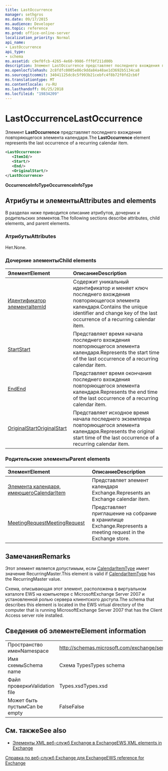 ```yaml
---
title: LastOccurrence
manager: sethgros
ms.date: 09/17/2015
ms.audience: Developer
ms.topic: reference
ms.prod: office-online-server
localization_priority: Normal
api_name:
- LastOccurrence
api_type:
- schema
ms.assetid: c9ef0fcb-4265-4e60-9986-fff0f211d00b
description: Элемент LastOccurrence представляет последнего вхождения повторяющегося элемента календаря.
ms.openlocfilehash: 2c8fdfc0005e86c9dda84a48ae1d3692b5134ca8
ms.sourcegitcommit: 34041125dc8c5f993b21cebfc4f8b72f0fd2cb6f
ms.translationtype: MT
ms.contentlocale: ru-RU
ms.lasthandoff: 06/25/2018
ms.locfileid: "19834209"
---
```

# <a name="lastoccurrence"></a><span data-ttu-id="b6fc8-103">LastOccurrence</span><span class="sxs-lookup"><span data-stu-id="b6fc8-103">LastOccurrence</span></span>

<span data-ttu-id="b6fc8-104">Элемент **LastOccurrence** представляет последнего вхождения повторяющегося элемента календаря.</span><span class="sxs-lookup"><span data-stu-id="b6fc8-104">The **LastOccurrence** element represents the last occurrence of a recurring calendar item.</span></span> 
  
```xml
<LastOccurrence>
   <ItemId/>
   <Start/>
   <End/>
   <OriginalStart/>
</LastOccurrence>
```

 <span data-ttu-id="b6fc8-105">**OccurrenceInfoType**</span><span class="sxs-lookup"><span data-stu-id="b6fc8-105">**OccurrenceInfoType**</span></span>
## <a name="attributes-and-elements"></a><span data-ttu-id="b6fc8-106">Атрибуты и элементы</span><span class="sxs-lookup"><span data-stu-id="b6fc8-106">Attributes and elements</span></span>

<span data-ttu-id="b6fc8-107">В разделах ниже приводится описание атрибутов, дочерних и родительских элементов.</span><span class="sxs-lookup"><span data-stu-id="b6fc8-107">The following sections describe attributes, child elements, and parent elements.</span></span>
  
### <a name="attributes"></a><span data-ttu-id="b6fc8-108">Атрибуты</span><span class="sxs-lookup"><span data-stu-id="b6fc8-108">Attributes</span></span>

<span data-ttu-id="b6fc8-109">Нет.</span><span class="sxs-lookup"><span data-stu-id="b6fc8-109">None.</span></span>
  
### <a name="child-elements"></a><span data-ttu-id="b6fc8-110">Дочерние элементы</span><span class="sxs-lookup"><span data-stu-id="b6fc8-110">Child elements</span></span>

|<span data-ttu-id="b6fc8-111">**Элемент**</span><span class="sxs-lookup"><span data-stu-id="b6fc8-111">**Element**</span></span>|<span data-ttu-id="b6fc8-112">**Описание**</span><span class="sxs-lookup"><span data-stu-id="b6fc8-112">**Description**</span></span>|
|:-----|:-----|
|[<span data-ttu-id="b6fc8-113">Идентификатор элемента</span><span class="sxs-lookup"><span data-stu-id="b6fc8-113">ItemId</span></span>](itemid.md) <br/> |<span data-ttu-id="b6fc8-114">Содержит уникальный идентификатор и меняет ключ последнего вхождения повторяющегося элемента календаря.</span><span class="sxs-lookup"><span data-stu-id="b6fc8-114">Contains the unique identifier and change key of the last occurrence of a recurring calendar item.</span></span>  <br/> |
|[<span data-ttu-id="b6fc8-115">Start</span><span class="sxs-lookup"><span data-stu-id="b6fc8-115">Start</span></span>](start.md) <br/> |<span data-ttu-id="b6fc8-116">Представляет время начала последнего вхождения повторяющегося элемента календаря.</span><span class="sxs-lookup"><span data-stu-id="b6fc8-116">Represents the start time of the last occurrence of a recurring calendar item.</span></span>  <br/> |
|[<span data-ttu-id="b6fc8-117">End</span><span class="sxs-lookup"><span data-stu-id="b6fc8-117">End </span></span>](end-ex15websvcsotherref.md) <br/> |<span data-ttu-id="b6fc8-118">Представляет время окончания последнего вхождения повторяющегося элемента календаря.</span><span class="sxs-lookup"><span data-stu-id="b6fc8-118">Represents the end time of the last occurrence of a recurring calendar item.</span></span>  <br/> |
|[<span data-ttu-id="b6fc8-119">OriginalStart</span><span class="sxs-lookup"><span data-stu-id="b6fc8-119">OriginalStart</span></span>](originalstart.md) <br/> |<span data-ttu-id="b6fc8-120">Представляет исходное время начала последнего экземпляра повторяющегося элемента календаря.</span><span class="sxs-lookup"><span data-stu-id="b6fc8-120">Represents the original start time of the last occurrence of a recurring calendar item.</span></span>  <br/> |
   
### <a name="parent-elements"></a><span data-ttu-id="b6fc8-121">Родительские элементы</span><span class="sxs-lookup"><span data-stu-id="b6fc8-121">Parent elements</span></span>

|<span data-ttu-id="b6fc8-122">**Элемент**</span><span class="sxs-lookup"><span data-stu-id="b6fc8-122">**Element**</span></span>|<span data-ttu-id="b6fc8-123">**Описание**</span><span class="sxs-lookup"><span data-stu-id="b6fc8-123">**Description**</span></span>|
|:-----|:-----|
|[<span data-ttu-id="b6fc8-124">Элемента календаря, имеющего</span><span class="sxs-lookup"><span data-stu-id="b6fc8-124">CalendarItem</span></span>](calendaritem.md) <br/> |<span data-ttu-id="b6fc8-125">Представляет элемент календаря Exchange.</span><span class="sxs-lookup"><span data-stu-id="b6fc8-125">Represents an Exchange calendar item.</span></span>  <br/> |
|[<span data-ttu-id="b6fc8-126">MeetingRequest</span><span class="sxs-lookup"><span data-stu-id="b6fc8-126">MeetingRequest</span></span>](meetingrequest.md) <br/> |<span data-ttu-id="b6fc8-127">Представляет приглашение на собрание в хранилище Exchange.</span><span class="sxs-lookup"><span data-stu-id="b6fc8-127">Represents a meeting request in the Exchange store.</span></span>  <br/> |
   
## <a name="remarks"></a><span data-ttu-id="b6fc8-128">Замечания</span><span class="sxs-lookup"><span data-stu-id="b6fc8-128">Remarks</span></span>

<span data-ttu-id="b6fc8-129">Этот элемент является допустимым, если [CalendarItemType](calendaritemtype.md) имеет значение RecurringMaster.</span><span class="sxs-lookup"><span data-stu-id="b6fc8-129">This element is valid if [CalendarItemType](calendaritemtype.md) has the RecurringMaster value.</span></span> 
  
<span data-ttu-id="b6fc8-130">Схема, описывающая этот элемент, расположена в виртуальном каталоге EWS на компьютере с MicrosoftExchange Server 2007 и установленной ролью сервера клиентского доступа.</span><span class="sxs-lookup"><span data-stu-id="b6fc8-130">The schema that describes this element is located in the EWS virtual directory of the computer that is running MicrosoftExchange Server 2007 that has the Client Access server role installed.</span></span>
  
## <a name="element-information"></a><span data-ttu-id="b6fc8-131">Сведения об элементе</span><span class="sxs-lookup"><span data-stu-id="b6fc8-131">Element information</span></span>

|||
|:-----|:-----|
|<span data-ttu-id="b6fc8-132">Пространство имен</span><span class="sxs-lookup"><span data-stu-id="b6fc8-132">Namespace</span></span>  <br/> |http://schemas.microsoft.com/exchange/services/2006/types  <br/> |
|<span data-ttu-id="b6fc8-133">Имя схемы</span><span class="sxs-lookup"><span data-stu-id="b6fc8-133">Schema name</span></span>  <br/> |<span data-ttu-id="b6fc8-134">Схема Types</span><span class="sxs-lookup"><span data-stu-id="b6fc8-134">Types schema</span></span>  <br/> |
|<span data-ttu-id="b6fc8-135">Файл проверки</span><span class="sxs-lookup"><span data-stu-id="b6fc8-135">Validation file</span></span>  <br/> |<span data-ttu-id="b6fc8-136">Types.xsd</span><span class="sxs-lookup"><span data-stu-id="b6fc8-136">Types.xsd</span></span>  <br/> |
|<span data-ttu-id="b6fc8-137">Может быть пустым</span><span class="sxs-lookup"><span data-stu-id="b6fc8-137">Can be empty</span></span>  <br/> |<span data-ttu-id="b6fc8-138">False</span><span class="sxs-lookup"><span data-stu-id="b6fc8-138">False</span></span>  <br/> |
   
## <a name="see-also"></a><span data-ttu-id="b6fc8-139">См. также</span><span class="sxs-lookup"><span data-stu-id="b6fc8-139">See also</span></span>



- [<span data-ttu-id="b6fc8-140">Элементы XML веб-служб Exchange в Exchange</span><span class="sxs-lookup"><span data-stu-id="b6fc8-140">EWS XML elements in Exchange</span></span>](ews-xml-elements-in-exchange.md)
  
[<span data-ttu-id="b6fc8-141">Справка по веб-служб Exchange для Exchange</span><span class="sxs-lookup"><span data-stu-id="b6fc8-141">EWS reference for Exchange</span></span>](ews-reference-for-exchange.md)

